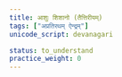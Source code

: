 ```yaml
---
title: आशुः शिशानो (तैत्तिरीयम्)
tags: ["अप्रतिरथम् ऐन्द्रम्"]
unicode_script: devanagari

status: to_understand
practice_weight: 0
---
```


<div class="js_include" url="../../../../sangrahaH/shAkalA/saMhitA/10/103_AshuH_shishAno/"  newLevelForH1="2" includeTitle="true"> </div>  

